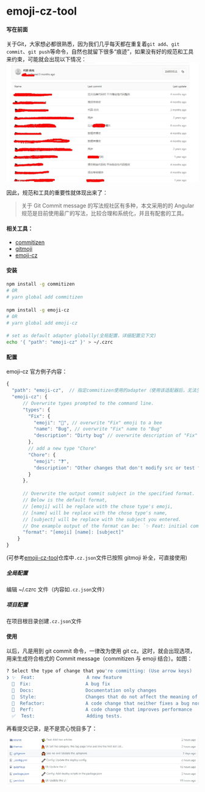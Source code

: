 # emoji-cz-tool

#### 写在前面

关于Git，大家想必都很熟悉，因为我们几乎每天都在重复着`git add`、`git commit`、`git push`等命令，自然也就留下很多“痕迹”，如果没有好的规范和工具来约束，可能就会出现以下情况：
![](https://github.com/gaoac/images-library/blob/master/blog/git_commit_error.png?raw=true)

因此，规范和工具的重要性就体现出来了：

> 关于 Git Commit message 的写法规社区有多种，本文采用的的 Angular 规范是目前使用最广的写法，比较合理和系统化，并且有配套的工具。

#### 相关工具：

- [commitizen](https://github.com/commitizen/cz-cli)
- [gitmoji](https://github.com/carloscuesta/gitmoji/)
- [emoji-cz](https://github.com/kevin940726/emoji-cz)

#### 安装

```bash
npm install -g commitizen
# OR
# yarn global add commitizen

npm install -g emoji-cz
# OR
# yarn global add emoji-cz

# set as default adapter globally(全局配置，详细配置见下文)
echo '{ "path": "emoji-cz" }' > ~/.czrc
```

#### 配置

emoji-cz 官方例子内容：

```javascript
{
  "path": "emoji-cz",  // 指定commitizen使用的adapter（使用该适配器后，无法生成changelog,故若需要自动生成changelog，可以选择选择conventional-changelog）
  "emoji-cz": {
      // Overwrite types prompted to the command line.
      "types": {
        "Fix": {
          "emoji": "🐝", // overwrite "Fix" emoji to a bee
          "name": "Bug", // overwrite "Fix" name to "Bug"
          "description": "Dirty bug" // overwrite description of "Fix"
        },
        // add a new type "Chore"
        "Chore": {
          "emoji": "❓",
          "description": "Other changes that don't modify src or test files"
        }
      },

      // Overwrite the output commit subject in the specified format.
      // Below is the default format,
      // [emoji] will be replace with the chose type's emoji,
      // [name] will be replace with the chose type's name,
      // [subject] will be replace with the subject you entered.
      // One example output of the format can be: `✨ Feat: initial commit`
      "format": "[emoji] [name]: [subject]"
    }
}

```

(可参考[emoji-cz-tool](https://github.com/gaoac/emoji-cz-tool)仓库中`.cz.json`文件已按照 gitmoji 补全，可直接使用)

##### 全局配置

编辑 ~/.czrc 文件（内容如`.cz.json`文件）

##### 项目配置

在项目根目录创建`.cz.json`文件

#### 使用

以后，凡是用到 git commit 命令，一律改为使用 git cz。这时，就会出现选项，用来生成符合格式的 Commit message（commitizen 与 emoji 结合）。如图：

```bash
? Select the type of change that you're committing: (Use arrow keys)
❯ ✨  Feat:                   A new feature
  🐛  Fix:                    A bug fix
  📝  Docs:                   Documentation only changes
  🎨  Style:                  Changes that do not affect the meaning of the code
  🔨  Refactor:               A code change that neither fixes a bug nor adds a feature
  🚀  Perf:                   A code change that improves performance
  ✅  Test:                   Adding tests.
```

再看提交记录，是不是赏心悦目多了：

![](https://github.com/gaoac/images-library/blob/master/blog/git_commit_normal.png?raw=true)